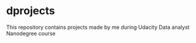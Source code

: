 # dprojects
This repository contains projects made by me during Udacity Data analyst Nanodegree course

